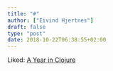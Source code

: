 ```yaml
---
title: "#"
author: ["Eivind Hjertnes"]
draft: false
type: "post"
date: 2018-10-22T06:38:55+02:00
---
```


Liked: [A Year
in Clojure](https://blog.taylorwood.io/2017/09/15/year-behind.html)
